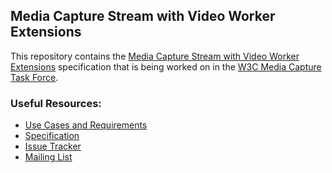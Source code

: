 ## Media Capture Stream with Video Worker Extensions

This repository contains the
[Media Capture Stream with Video Worker Extensions]()
specification that is being worked on in the
[W3C Media Capture Task Force](https://www.w3.org/wiki/Media_Capture).

### Useful Resources:

* [Use Cases and Requirements](https://wiki.mozilla.org/Project_FoxEye)
* [Specification]() 
* [Issue Tracker]()
* [Mailing List](http://lists.w3.org/Archives/Public/public-media-capture/) 

